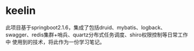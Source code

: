 # keelin
此项目基于springboot2.1.6，集成了包括druid、mybatis、logback、swagger、redis集群+哨兵、quartz分布式任务调度、shiro权限控制等日常工作中
使用到的技术，将此作为一份学习笔记。
